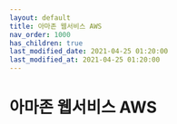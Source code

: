 ```yaml
---
layout: default
title: 아마존 웹서비스 AWS
nav_order: 1000
has_children: true
last_modified_date: 2021-04-25 01:20:00
last_modified_at: 2021-04-25 01:20:00
---
```


# 아마존 웹서비스 AWS